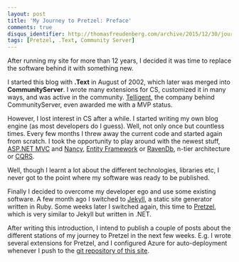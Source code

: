 ```yaml
---
layout: post
title: 'My Journey to Pretzel: Preface'
comments: true
disqus_identifier: http://thomasfreudenberg.com/archive/2015/12/30/journey_to_pretzel/
tags: [Pretzel, .Text, Community Server]
---
```


After running my site for more than 12 years, I decided it was time to replace the
software behind it with something new.

I started this blog with **.Text** in August of 2002, which later was merged into
**CommunityServer**. I wrote many extensions for CS, customized it in many ways,
and was active in the community. [Telligent](http://telligent.com/), the company
behind CommunityServer, even awarded me with a MVP status.

However, I lost interest in CS after a while. I started writing my own blog engine
(as most developers do I guess). Well, not only once but countless times. Every
few months I threw away the current code and started again from scratch. I took
the opportunity to play around with the newest stuff, [ASP.NET MVC](http://www.asp.net/mvc)
and [Nancy](http://nancyfx.org/), [Entity Framework](http://www.asp.net/entity-framework)
or [RavenDb](http://ravendb.net/), n-tier architecture or
[CQRS](http://codebetter.com/gregyoung/2010/02/16/cqrs-task-based-uis-event-sourcing-agh/).

Well, though I learnt a lot about the different technologies, libraries etc, I never
got to the point where my software was ready to be published.

Finally I decided to overcome my developer ego and use some existing software. A few
month ago I switched to [Jekyll](http://jekyllrb.com/), a static site generator written
in Ruby. Some weeks later I switched again, this time to [Pretzel](https://github.com/Code52/pretzel),
which is very similar to Jekyll but written in .NET.

After writing this introduction, I intend to publish a couple of posts about the different
stations of my journey to Pretzel in the next few weeks. E.g. I wrote several extensions
for Pretzel, and I configured Azure for auto-deployment whenever I push to the
[git repository of this site](https://github.com/thoemmi/thomasfreudenberg.com).
